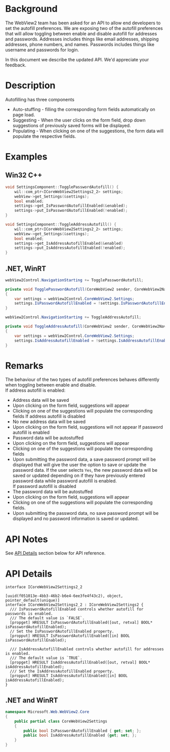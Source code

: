 # Background
The WebView2 team has been asked for an API to allow end developers to set the autofill preferences.  We are exposing two of the autofill preferences that will allow toggling between enable and disable autofill for addresses and passwords.  Addresses includes things like email addresses, shipping addresses, phone numbers, and names.  Passwords includes things like username and passwords for login. 

In this document we describe the updated API. We'd appreciate your feedback.


# Description

Autofilling has three components
* Auto-stuffing - filling the corresponding form fields automatically on page load.
* Suggesting - When the user clicks on the form field, drop down suggestions of previously saved forms will be displayed.  
* Populating - When clicking on one of the suggestions, the form data will populate the respective fields. 


# Examples

## Win32 C++
```cpp
void SettingsComponent::TogglePasswordAutofill() {
    wil::com_ptr<ICoreWebView2Settings2_2> settings;
    webView->get_Settings(&settings);
    bool enabled;
    settings->get_IsPasswordAutofillEnabled(&enabled);
    settings->put_IsPasswordAutofillEnabled(!enabled);
}

void SettingsComponent::ToggleAddressAutofill() {
    wil::com_ptr<ICoreWebView2Settings2_2> settings;
    webView->get_Settings(&settings);
    bool enabled;
    settings->get_IsAddressAutofillEnabled(&enabled)
    settings->put_IsAddressAutofillEnabled(!enabled);
}
```

## .NET, WinRT
```c#
webView2Control.NavigationStarting += TogglePasswordAutofill;

private void TogglePasswordAutofill(CoreWebView2 sender, CoreWebView2NavigationStartingEventArgs e)
{
    var settings = webView2Control.CoreWebView2.Settings;
    settings.IsPasswordAutofillEnabled = !settings.IsPasswordAutofillEnabled;
}

webView2Control.NavigationStarting += ToggleAddressAutofill;

private void ToggleAddressAutofill(CoreWebView2 sender, CoreWebView2NavigationStartingEventArgs e)
{
    var settings = webView2Control.CoreWebView2.Settings;
    settings.IsAddressAutofillEnabled = !settings.IsAddressAutofillEnabled;
}

```


# Remarks
The behaviour of the two types of autofill preferences behaves differently when toggling between enable and disable.  
If address autofill is enabled:
* Address data will be saved
* Upon clicking on the form field, suggestions will appear
* Clicking on one of the suggestions will populate the corresponding fields
If address autofill is disabled
* No new address data will be saved
* Upon clicking on the form field, suggestions will not appear
If password autofill is enabled
* Password data will be autostuffed
* Upon clicking on the form field, suggestions will appear
* Clicking on one of the suggestions will populate the corresponding fields
* Upon submitting the password data, a save password prompt will be displayed that will give the user the option to save or update the password data. If the user selects `Yes`, the new password data will be saved or updated depending on if they have previously entered password data while password autofill is enabled.  
If password autofill is disabled
* The password data will be autostuffed
* Upon clicking on the form field, suggestions will appear
* Clicking on one of the suggestions will populate the corresponding fields. 
* Upon submitting the password data, no save password prompt will be displayed and no password information is saved or updated. 


# API Notes
See [API Details](#api-details) section below for API reference.


# API Details
```IDL
interface ICoreWebView2Settings2_2

[uuid(f051013e-4bb3-46b2-b6e4-6ee3fe4f43c2), object, pointer_default(unique)]
interface ICoreWebView2Settings2_2 : ICoreWebView2Settings2 {
  /// IsPasswordAutofillEnabled controls whether autofill for passwords is enabled.
  /// The default value is `FALSE`.
  [propget] HRESULT IsPasswordAutofillEnabled([out, retval] BOOL* isPasswordAutofillEnabled);
  // Set the IsPasswordAutofillEnabled property.
  [propput] HRESULT IsPasswordAutofillEnabled([in] BOOL isPasswordAutofillEnabled);

  /// IsAddressAutofillEnabled controls whether autofill for addresses is enabled.
  /// The default value is `TRUE`.
  [propget] HRESULT IsAddressAutofillEnabled([out, retval] BOOL* isAddressAutofillEnabled);
  /// Set the IsAddressAutofillEnabled property.
  [propput] HRESULT IsAddressAutofillEnabled([in] BOOL isAddressAutofillEnabled);
}
```
## .NET and WinRT
```c#
namespace Microsoft.Web.WebView2.Core
{
    public partial class CoreWebView2Settings
    {
        public bool IsPasswordAutofillEnabled { get; set; };
        public bool IsAddressAutofillEnabled {get; set; };
    }
}

```